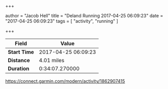 +++

author = "Jacob Hell"
title = "Deland Running 2017-04-25 06:09:23"
date = "2017-04-25 06:09:23"
tags = [
    "activity", "running"
]

+++

<!--more-->

|Field  |Value  |
|--- | --- |
|**Start Time**|2017-04-25 06:09:23|
|**Distance**|4.01 miles|
|**Duration**|0:34:07.270000|

https://connect.garmin.com/modern/activity/1862907415